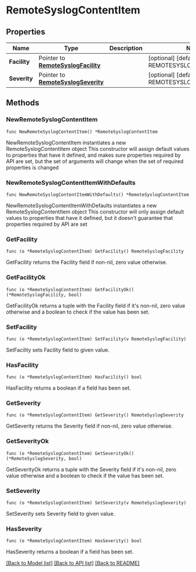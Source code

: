 # RemoteSyslogContentItem

## Properties

Name | Type | Description | Notes
------------ | ------------- | ------------- | -------------
**Facility** | Pointer to [**RemoteSyslogFacility**](RemoteSyslogFacility.md) |  | [optional] [default to REMOTESYSLOGFACILITY_ANY]
**Severity** | Pointer to [**RemoteSyslogSeverity**](RemoteSyslogSeverity.md) |  | [optional] [default to REMOTESYSLOGSEVERITY_ANY]

## Methods

### NewRemoteSyslogContentItem

`func NewRemoteSyslogContentItem() *RemoteSyslogContentItem`

NewRemoteSyslogContentItem instantiates a new RemoteSyslogContentItem object
This constructor will assign default values to properties that have it defined,
and makes sure properties required by API are set, but the set of arguments
will change when the set of required properties is changed

### NewRemoteSyslogContentItemWithDefaults

`func NewRemoteSyslogContentItemWithDefaults() *RemoteSyslogContentItem`

NewRemoteSyslogContentItemWithDefaults instantiates a new RemoteSyslogContentItem object
This constructor will only assign default values to properties that have it defined,
but it doesn't guarantee that properties required by API are set

### GetFacility

`func (o *RemoteSyslogContentItem) GetFacility() RemoteSyslogFacility`

GetFacility returns the Facility field if non-nil, zero value otherwise.

### GetFacilityOk

`func (o *RemoteSyslogContentItem) GetFacilityOk() (*RemoteSyslogFacility, bool)`

GetFacilityOk returns a tuple with the Facility field if it's non-nil, zero value otherwise
and a boolean to check if the value has been set.

### SetFacility

`func (o *RemoteSyslogContentItem) SetFacility(v RemoteSyslogFacility)`

SetFacility sets Facility field to given value.

### HasFacility

`func (o *RemoteSyslogContentItem) HasFacility() bool`

HasFacility returns a boolean if a field has been set.

### GetSeverity

`func (o *RemoteSyslogContentItem) GetSeverity() RemoteSyslogSeverity`

GetSeverity returns the Severity field if non-nil, zero value otherwise.

### GetSeverityOk

`func (o *RemoteSyslogContentItem) GetSeverityOk() (*RemoteSyslogSeverity, bool)`

GetSeverityOk returns a tuple with the Severity field if it's non-nil, zero value otherwise
and a boolean to check if the value has been set.

### SetSeverity

`func (o *RemoteSyslogContentItem) SetSeverity(v RemoteSyslogSeverity)`

SetSeverity sets Severity field to given value.

### HasSeverity

`func (o *RemoteSyslogContentItem) HasSeverity() bool`

HasSeverity returns a boolean if a field has been set.


[[Back to Model list]](../README.md#documentation-for-models) [[Back to API list]](../README.md#documentation-for-api-endpoints) [[Back to README]](../README.md)



